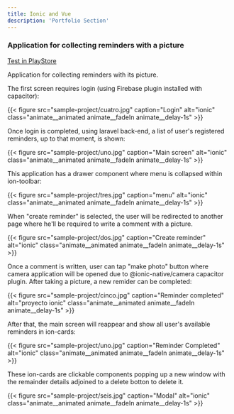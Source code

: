 ```yaml
---
title: Ionic and Vue
description: 'Portfolio Section'
---
```


### Application for collecting reminders with a picture

[Test in PlayStore](https://play.google.com/store/apps/details?id=com.pedromanuelcubo)

Application for collecting reminders with its picture.

The first screen requires login (using Firebase plugin installed with capacitor):

{{< figure  src="sample-project/cuatro.jpg" caption="Login" alt="ionic" class="animate__animated animate__fadeIn animate__delay-1s" >}}

Once login is completed, using laravel back-end, a list of user's registered reminders, up to that moment, is shown:

{{< figure src="sample-project/uno.jpg" caption="Main screen" alt="ionic" class="animate__animated animate__fadeIn animate__delay-1s" >}}

This application has a drawer component where menu is collapsed within ion-toolbar:

{{< figure src="sample-project/tres.jpg" caption="menu" alt="ionic" class="animate__animated animate__fadeIn animate__delay-1s" >}}

When "create reminder" is selected, the user will be redirected to another page where he'll be required to write a comment with a picture.


{{< figure src="sample-project/dos.jpg" caption="Create reminder" alt="ionic" class="animate__animated animate__fadeIn animate__delay-1s" >}}

Once a comment is written, user can tap "make photo" button where camera application will be opened due to @ionic-native/camera capacitor plugin. After taking a picture, a new remider can be completed:

{{< figure src="sample-project/cinco.jpg" caption="Reminder completed" alt="proyecto ionic" class="animate__animated animate__fadeIn animate__delay-1s"  >}}

After that, the main screen will reappear and show all user's available reminders in ion-cards:

{{< figure src="sample-project/uno.jpg" caption="Reminder Completed" alt="ionic" class="animate__animated animate__fadeIn animate__delay-1s"  >}}

These ion-cards are clickable components popping up a new window with the remainder details adjoined to a delete botton to delete it. 

{{< figure src="sample-project/seis.jpg" caption="Modal" alt="ionic" class="animate__animated animate__fadeIn animate__delay-1s"  >}}